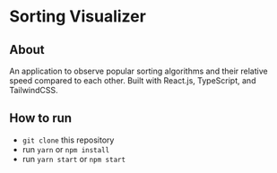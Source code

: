 # Sorting Visualizer

## About

An application to observe popular sorting algorithms and their relative speed compared to each other.
Built with React.js, TypeScript, and TailwindCSS.

## How to run

- `git clone` this repository
- run `yarn` or `npm install`
- run `yarn start` or `npm start`
